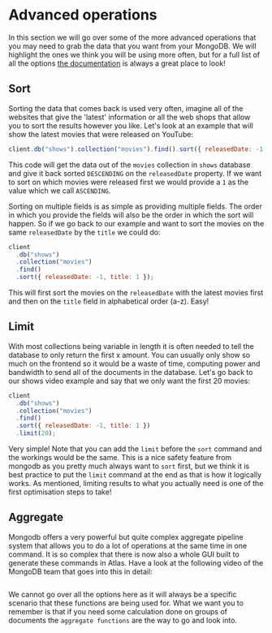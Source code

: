# Advanced operations

In this section we will go over some of the more advanced operations that you may need to grab the data that you want from your MongoDB. We will highlight the ones we think you will be using more often, but for a full list of all the options [the documentation](https://www.mongodb.com/docs/manual/reference/method/js-collection/) is always a great place to look!

## Sort

Sorting the data that comes back is used very often, imagine all of the websites that give the 'latest' information or all the web shops that allow you to sort the results however you like. Let's look at an example that will show the latest movies that were released on YouTube:

```js
client.db("shows").collection("movies").find().sort({ releasedDate: -1 });
```

This code will get the data out of the `movies` collection in `shows` database and give it back sorted `DESCENDING` on the `releasedDate` property. If we want to sort on which movies were released first we would provide a `1` as the value which we call `ASCENDING`.

Sorting on multiple fields is as simple as providing multiple fields. The order in which you provide the fields will also be the order in which the sort will happen. So if we go back to our example and want to sort the movies on the same `releasedDate` by the `title` we could do:

```js
client
  .db("shows")
  .collection("movies")
  .find()
  .sort({ releasedDate: -1, title: 1 });
```

This will first sort the movies on the `releasedDate` with the latest movies first and then on the `title` field in alphabetical order (a-z). Easy!

## Limit

With most collections being variable in length it is often needed to tell the database to only return the first x amount. You can usually only show so much on the frontend so it would be a waste of time, computing power and bandwidth to send all of the documents in the database. Let's go back to our shows video example and say that we only want the first 20 movies:

```js
client
  .db("shows")
  .collection("movies")
  .find()
  .sort({ releasedDate: -1, title: 1 })
  .limit(20);
```

Very simple! Note that you can add the `limit` before the `sort` command and the workings would be the same. This is a nice safety feature from mongodb as you pretty much always want to `sort` first, but we think it is best practice to put the `limit` command at the end as that is how it logically works. As mentioned, limiting results to what you actually need is one of the first optimisation steps to take!

## Aggregate

Mongodb offers a very powerful but quite complex aggregate pipeline system that allows you to do a lot of operations at the same time in one command. It is so complex that there is now also a whole GUI built to generate these commands in Atlas. Have a look at the following video of the MongoDB team that goes into this in detail:

<a href="https://www.youtube.com/watch?v=iz37fDe1XoM">
<img src="https://via.placeholder.com/728x90.png?text=Video+Preview+Coming+Soon" alt="" />
</a>

We cannot go over all the options here as it will always be a specific scenario that these functions are being used for. What we want you to remember is that if you need some calculation done on groups of documents the `aggregate functions` are the way to go and look into.